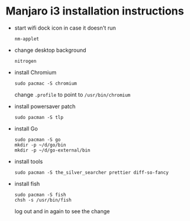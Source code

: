 # Manjaro i3 installation instructions

- start wifi dock icon in case it doesn't run

      nm-applet
      
- change desktop background

      nitrogen
      
- install Chromium

      sudo pacmac -S chromium
      
  change `.profile` to point to `/usr/bin/chromium`

- install powersaver patch

      sudo pacman -S tlp

- install Go

      sudo pacman -S go
      mkdir -p ~/d/go/bin
      mkdir -p ~/d/go-external/bin

- install tools

      sudo pacman -S the_silver_searcher prettier diff-so-fancy
      
- install fish

      sudo pacman -S fish
      chsh -s /usr/bin/fish

  log out and in again to see the change
